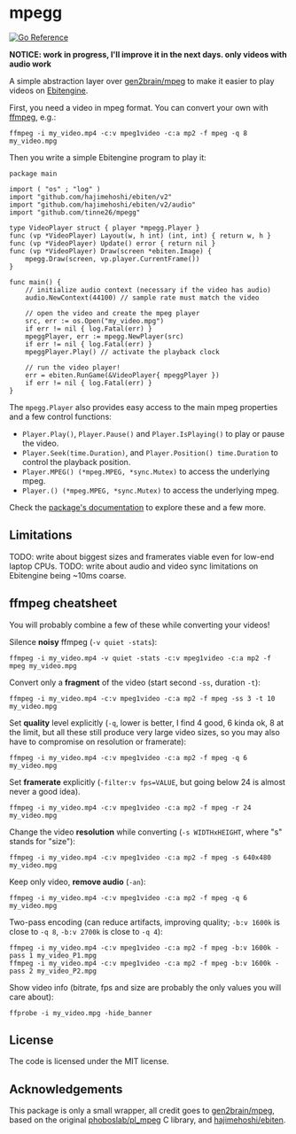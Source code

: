 # mpegg
[![Go Reference](https://pkg.go.dev/badge/github.com/tinne26/mpegg.svg)](https://pkg.go.dev/github.com/tinne26/mpegg)

**NOTICE: work in progress, I'll improve it in the next days. only videos with audio work**

A simple abstraction layer over [gen2brain/mpeg](https://github.com/gen2brain/mpeg) to make it easier to play videos on [Ebitengine](https://ebitengine.org).

First, you need a video in mpeg format. You can convert your own with [ffmpeg](https://ffmpeg.org/), e.g.:
```
ffmpeg -i my_video.mp4 -c:v mpeg1video -c:a mp2 -f mpeg -q 8 my_video.mpg
```

Then you write a simple Ebitengine program to play it:
```Golang
package main

import ( "os" ; "log" )
import "github.com/hajimehoshi/ebiten/v2"
import "github.com/hajimehoshi/ebiten/v2/audio"
import "github.com/tinne26/mpegg"

type VideoPlayer struct { player *mpegg.Player }
func (vp *VideoPlayer) Layout(w, h int) (int, int) { return w, h }
func (vp *VideoPlayer) Update() error { return nil }
func (vp *VideoPlayer) Draw(screen *ebiten.Image) {
	mpegg.Draw(screen, vp.player.CurrentFrame())
}

func main() {
	// initialize audio context (necessary if the video has audio)
	audio.NewContext(44100) // sample rate must match the video

	// open the video and create the mpeg player
	src, err := os.Open("my_video.mpg")
	if err != nil { log.Fatal(err) }
	mpeggPlayer, err := mpegg.NewPlayer(src)
	if err != nil { log.Fatal(err) }
	mpeggPlayer.Play() // activate the playback clock

	// run the video player!
	err = ebiten.RunGame(&VideoPlayer{ mpeggPlayer })
	if err != nil { log.Fatal(err) }
}
```

The `mpegg.Player` also provides easy access to the main mpeg properties and a few control functions:
- `Player.Play()`, `Player.Pause()` and `Player.IsPlaying()` to play or pause the video.
- `Player.Seek(time.Duration)`, and `Player.Position() time.Duration` to control the playback position.
- `Player.MPEG() (*mpeg.MPEG, *sync.Mutex)` to access the underlying mpeg.
- `Player.() (*mpeg.MPEG, *sync.Mutex)` to access the underlying mpeg.

Check the [package's documentation](https://pkg.go.dev/github.com/tinne26/mpegg) to explore these and a few more.

## Limitations

TODO: write about biggest sizes and framerates viable even for low-end laptop CPUs.
TODO: write about audio and video sync limitations on Ebitengine being ~10ms coarse.

## ffmpeg cheatsheet

You will probably combine a few of these while converting your videos!

Silence **noisy** ffmpeg (`-v quiet -stats`):
```
ffmpeg -i my_video.mp4 -v quiet -stats -c:v mpeg1video -c:a mp2 -f mpeg my_video.mpg
```

Convert only a **fragment** of the video (start second `-ss`, duration `-t`):
```
ffmpeg -i my_video.mp4 -c:v mpeg1video -c:a mp2 -f mpeg -ss 3 -t 10 my_video.mpg
```

Set **quality** level explicitly (`-q`, lower is better, I find 4 good, 6 kinda ok, 8 at the limit, but all these still produce very large video sizes, so you may also have to compromise on resolution or framerate):
```
ffmpeg -i my_video.mp4 -c:v mpeg1video -c:a mp2 -f mpeg -q 6 my_video.mpg
```

Set **framerate** explicitly (`-filter:v fps=VALUE`, but going below 24 is almost never a good idea).
```
ffmpeg -i my_video.mp4 -c:v mpeg1video -c:a mp2 -f mpeg -r 24 my_video.mpg
```

Change the video **resolution** while converting (`-s WIDTHxHEIGHT`, where "s" stands for "size"):
```
ffmpeg -i my_video.mp4 -c:v mpeg1video -c:a mp2 -f mpeg -s 640x480 my_video.mpg
```

Keep only video, **remove audio** (`-an`):
```
ffmpeg -i my_video.mp4 -c:v mpeg1video -c:a mp2 -f mpeg -q 6 my_video.mpg
```

Two-pass encoding (can reduce artifacts, improving quality; `-b:v 1600k` is close to `-q 8`, `-b:v 2700k` is close to `-q 4`):
```
ffmpeg -i my_video.mp4 -c:v mpeg1video -c:a mp2 -f mpeg -b:v 1600k -pass 1 my_video_P1.mpg
ffmpeg -i my_video.mp4 -c:v mpeg1video -c:a mp2 -f mpeg -b:v 1600k -pass 2 my_video_P2.mpg
```

Show video info (bitrate, fps and size are probably the only values you will care about):
```
ffprobe -i my_video.mpg -hide_banner
```

## License

The code is licensed under the MIT license.

## Acknowledgements

This package is only a small wrapper, all credit goes to [gen2brain/mpeg](https://github.com/gen2brain/mpeg), based on the original [phoboslab/pl_mpeg](https://github.com/phoboslab/pl_mpeg) C library, and [hajimehoshi/ebiten](https://github.com/hajimehoshi/ebiten).


